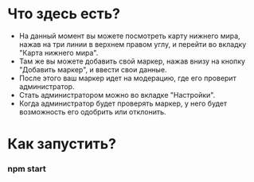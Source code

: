# Что здесь есть?

- На данный момент вы можете посмотреть карту нижнего мира, нажав на три линии в верхнем правом углу, и перейти во вкладку "Карта нижнего мира".
- Там же вы можете добавить свой маркер, нажав внизу на кнопку "Добавить маркер", и ввести свои данные.
- После этого ваш маркер идет на модерацию, где его проверит администратор.
- Стать администратором можно во вкладке "Настройки".
- Когда администратор будет проверять маркер, у него будет возможность его одобрить или отклонить.

# Как запустить? 

### npm start
